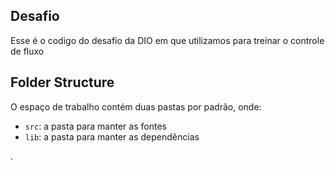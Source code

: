 ## Desafio

Esse é o codigo do desafio da DIO em que utilizamos para treinar o controle de fluxo 

## Folder Structure

O espaço de trabalho contém duas pastas por padrão, onde:

- `src`: a pasta para manter as fontes
- `lib`: a pasta para manter as dependências

.



